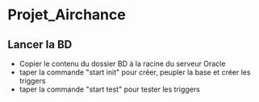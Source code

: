 # Projet_Airchance

## Lancer la BD
- Copier le contenu du dossier BD à la racine du serveur Oracle
- taper la commande "start init" pour créer, peupler la base et créer les triggers
- taper la commande "start test" pour tester les triggers